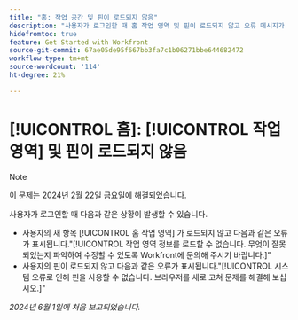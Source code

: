 ```yaml
---
title: "홈: 작업 공간 및 핀이 로드되지 않음"
description: "사용자가 로그인할 때 홈 작업 영역 및 핀이 로드되지 않고 오류 메시지가 표시됩니다."
hidefromtoc: true
feature: Get Started with Workfront
source-git-commit: 67ae05de95f667bb3fa7c1b06271bbe644682472
workflow-type: tm+mt
source-wordcount: '114'
ht-degree: 21%

---
```



# [!UICONTROL 홈]: [!UICONTROL 작업 영역] 및 핀이 로드되지 않음

>[!NOTE]
>
>이 문제는 2024년 2월 22일 금요일에 해결되었습니다.

사용자가 로그인할 때 다음과 같은 상황이 발생할 수 있습니다.

* 사용자의 새 항목 [!UICONTROL 홈 작업 영역] 가 로드되지 않고 다음과 같은 오류가 표시됩니다.&quot;[!UICONTROL 작업 영역 정보를 로드할 수 없습니다. 무엇이 잘못되었는지 파악하여 수정할 수 있도록 Workfront에 문의해 주시기 바랍니다.]”
* 사용자의 핀이 로드되지 않고 다음과 같은 오류가 표시됩니다.&quot;[!UICONTROL 시스템 오류로 인해 핀을 사용할 수 없습니다. 브라우저를 새로 고쳐 문제를 해결해 보십시오.]&quot;

_2024년 6월 1일에 처음 보고되었습니다._
